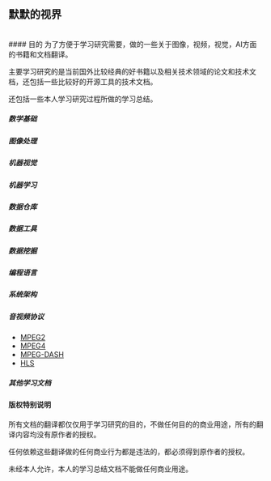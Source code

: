 ## 默默的视界
<br>
#### 目的
为了方便于学习研究需要，做的一些关于图像，视频，视觉，AI方面的书籍和文档翻译。

主要学习研究的是当前国外比较经典的好书籍以及相关技术领域的论文和技术文档，还包括一些比较好的开源工具的技术文档。

还包括一些本人学习研究过程所做的学习总结。

##### 数学基础

##### 图像处理

##### 机器视觉

##### 机器学习

##### 数据仓库

##### 数据工具

##### 数据挖掘

##### 编程语言

##### 系统架构

##### 音视频协议
* [MPEG2](https://mmvisual.github.io/?file=090-音视频协议/001-MPEG2/001-介绍 "介绍")
* [MPEG4](https://mmvisual.github.io/)
* [MPEG-DASH](https://mmvisual.github.io/)
* [HLS](https://mmvisual.github.io/)

##### 其他学习文档



#### 版权特别说明
所有文档的翻译都仅仅用于学习研究的目的，不做任何目的的商业用途，所有的翻译内容均没有原作者的授权。

任何依赖这些翻译做的任何商业行为都是违法的，都必须得到原作者的授权。

未经本人允许，本人的学习总结文档不能做任何商业用途。
